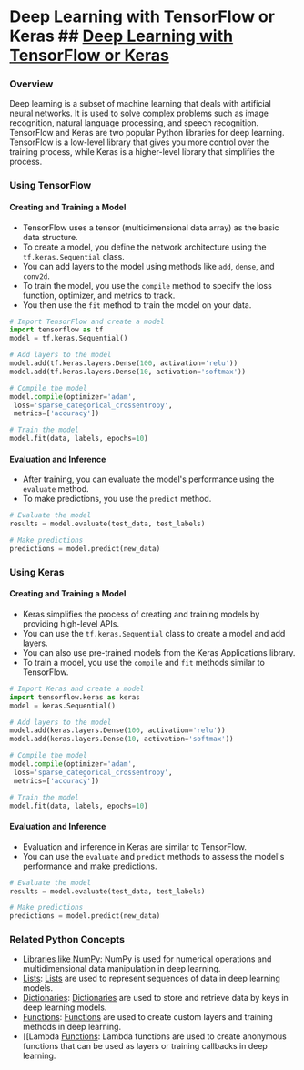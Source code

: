 # Deep Learning with TensorFlow or Keras ## [Deep Learning with TensorFlow or Keras](./../deep-learning-with-tensorflow-or-keras/)

### Overview
Deep learning is a subset of machine learning that deals with artificial neural networks. It is used to solve complex problems such as image recognition, natural language processing, and speech recognition. TensorFlow and Keras are two popular Python libraries for deep learning. TensorFlow is a low-level library that gives you more control over the training process, while Keras is a higher-level library that simplifies the process.

### Using TensorFlow
#### Creating and Training a Model
- TensorFlow uses a tensor (multidimensional data array) as the basic data structure.
- To create a model, you define the network architecture using the `tf.keras.Sequential` class.
- You can add layers to the model using methods like `add`, `dense`, and `conv2d`.
- To train the model, you use the `compile` method to specify the loss function, optimizer, and metrics to track.
- You then use the `fit` method to train the model on your data.

```python
# Import TensorFlow and create a model
import tensorflow as tf
model = tf.keras.Sequential()

# Add layers to the model
model.add(tf.keras.layers.Dense(100, activation='relu'))
model.add(tf.keras.layers.Dense(10, activation='softmax'))

# Compile the model
model.compile(optimizer='adam',
 loss='sparse_categorical_crossentropy',
 metrics=['accuracy'])

# Train the model
model.fit(data, labels, epochs=10)
```

#### Evaluation and Inference
- After training, you can evaluate the model's performance using the `evaluate` method.
- To make predictions, you use the `predict` method.

```python
# Evaluate the model
results = model.evaluate(test_data, test_labels)

# Make predictions
predictions = model.predict(new_data)
```

### Using Keras
#### Creating and Training a Model
- Keras simplifies the process of creating and training models by providing high-level APIs.
- You can use the `tf.keras.Sequential` class to create a model and add layers.
- You can also use pre-trained models from the Keras Applications library.
- To train a model, you use the `compile` and `fit` methods similar to TensorFlow.

```python
# Import Keras and create a model
import tensorflow.keras as keras
model = keras.Sequential()

# Add layers to the model
model.add(keras.layers.Dense(100, activation='relu'))
model.add(keras.layers.Dense(10, activation='softmax'))

# Compile the model
model.compile(optimizer='adam',
 loss='sparse_categorical_crossentropy',
 metrics=['accuracy'])

# Train the model
model.fit(data, labels, epochs=10)
```

#### Evaluation and Inference
- Evaluation and inference in Keras are similar to TensorFlow.
- You can use the `evaluate` and `predict` methods to assess the model's performance and make predictions.

```python
# Evaluate the model
results = model.evaluate(test_data, test_labels)

# Make predictions
predictions = model.predict(new_data)
```

### Related Python Concepts
- [Libraries like NumPy](./../libraries-like-numpy/): NumPy is used for numerical operations and multidimensional data manipulation in deep learning.
- [Lists](./../lists/): [Lists](./../lists/) are used to represent sequences of data in deep learning models.
- [Dictionaries](./../dictionaries/): [Dictionaries](./../dictionaries/) are used to store and retrieve data by keys in deep learning models.
- [Functions](./../functions/): [Functions](./../functions/) are used to create custom layers and training methods in deep learning.
- [[Lambda [Functions](./../functions/): Lambda functions are used to create anonymous functions that can be used as layers or training callbacks in deep learning.